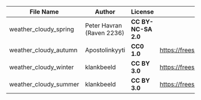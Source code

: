 | File Name        | Author   | License   | Link                            |
|------------------|----------|-----------|---------------------------------|
| weather_cloudy_spring | Peter Havran (Raven 2236) | **CC BY-NC-SA 2.0** | |
| weather_cloudy_autumn | Apostolinkyyti | **CC0 1.0** | https://freesound.org/people/Apostolinkyyti/sounds/128940/ |
| weather_cloudy_winter | klankbeeld | **CC BY 3.0** | https://freesound.org/people/klankbeeld/sounds/339699/ |
| weather_cloudy_summer | klankbeeld | **CC BY 3.0** | https://freesound.org/people/klankbeeld/sounds/507383/ |